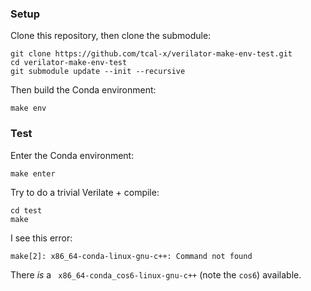 
### Setup

Clone this repository, then clone the submodule:

```
git clone https://github.com/tcal-x/verilator-make-env-test.git
cd verilator-make-env-test
git submodule update --init --recursive
```

Then build the Conda environment:

```
make env
```



### Test

Enter the Conda environment:

```
make enter
```

Try to do a trivial Verilate + compile:

```
cd test
make
```


I see this error:
```
make[2]: x86_64-conda-linux-gnu-c++: Command not found
```

There *is* a ` x86_64-conda_cos6-linux-gnu-c++` (note the `cos6`) available.
